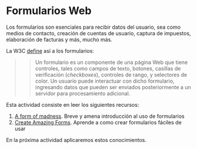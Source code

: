 # Formularios Web

Los formularios son esenciales para recibir datos del usuario, sea como medios de contacto, creación de cuentas de usuario, captura de impuestos, elaboración de facturas y más, mucho más.

La W3C [define](http://www.w3.org/TR/html5/forms.html#forms) así a los formularios:

>>Un formulario es un componente de una página Web que tiene controles, tales como campos de texto, botones, casillas de verificación (*checkboxes*), controles de rango, y selectores de color. Un usuario puede interactuar con dicho formulario, ingresando datos que pueden ser enviados posteriormente a un servidor para procesamiento adicional.

Esta actividad consiste en leer los siguientes recursos:

1. [A form of madness](http://diveintohtml5.info/forms.html). Breve y amena introducción al uso de formularios
2. [Create Amazing Forms](https://developers.google.com/web/fundamentals/input/form/). Aprende a como crear formularios fáciles de usar

En la próxima actividad aplicaremos estos conocimientos.
